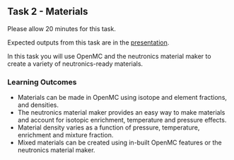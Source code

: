 
## Task 2 - Materials

Please allow 20 minutes for this task.

Expected outputs from this task are in the [presentation](https://slides.com/neutronics_workshop/neutronics_workshop#/3).

In this task you will use OpenMC and the neutronics material maker to create a variety of neutronics-ready materials.

### Learning Outcomes

- Materials can be made in OpenMC using isotope and element fractions, and densities.
- The neutronics material maker provides an easy way to make materials and account for isotopic enrichment, temperature and pressure effects.
- Material density varies as a function of pressure, temperature, enrichment and mixture fraction.
- Mixed materials can be created using in-built OpenMC features or the neutronics material maker.
